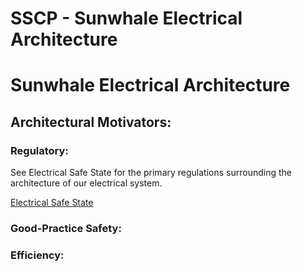 # SSCP - Sunwhale Electrical Architecture

# Sunwhale Electrical Architecture

## Architectural Motivators:

[](#h.oq7ucjaqb98w)

### Regulatory:

[](#h.j3baacfqlcqx)

See Electrical Safe State for the primary regulations surrounding the architecture of our electrical system.

[Electrical Safe State](/stanford.edu/testduplicationsscp/home/sscp-2014-2015/electrical-2014-2015/electrical-planning/electrical-safe-state)

### Good-Practice Safety:

[](#h.n7xsar2agxts)

### Efficiency:

[](#h.ym3773hy0wf2)

